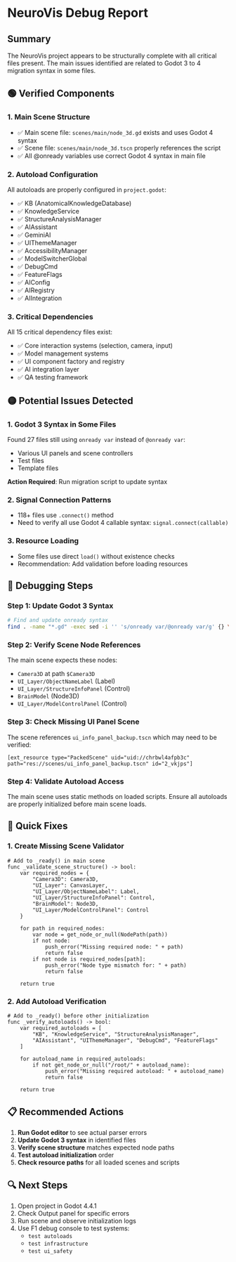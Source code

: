 # NeuroVis Debug Report

## Summary
The NeuroVis project appears to be structurally complete with all critical files present. The main issues identified are related to Godot 3 to 4 migration syntax in some files.

## 🟢 Verified Components

### 1. **Main Scene Structure**
- ✅ Main scene file: `scenes/main/node_3d.gd` exists and uses Godot 4 syntax
- ✅ Scene file: `scenes/main/node_3d.tscn` properly references the script
- ✅ All @onready variables use correct Godot 4 syntax in main file

### 2. **Autoload Configuration**
All autoloads are properly configured in `project.godot`:
- ✅ KB (AnatomicalKnowledgeDatabase)
- ✅ KnowledgeService
- ✅ StructureAnalysisManager
- ✅ AIAssistant
- ✅ GeminiAI
- ✅ UIThemeManager
- ✅ AccessibilityManager
- ✅ ModelSwitcherGlobal
- ✅ DebugCmd
- ✅ FeatureFlags
- ✅ AIConfig
- ✅ AIRegistry
- ✅ AIIntegration

### 3. **Critical Dependencies**
All 15 critical dependency files exist:
- ✅ Core interaction systems (selection, camera, input)
- ✅ Model management systems
- ✅ UI component factory and registry
- ✅ AI integration layer
- ✅ QA testing framework

## 🟡 Potential Issues Detected

### 1. **Godot 3 Syntax in Some Files**
Found 27 files still using `onready var` instead of `@onready var`:
- Various UI panels and scene controllers
- Test files
- Template files

**Action Required**: Run migration script to update syntax

### 2. **Signal Connection Patterns**
- 118+ files use `.connect()` method
- Need to verify all use Godot 4 callable syntax: `signal.connect(callable)`

### 3. **Resource Loading**
- Some files use direct `load()` without existence checks
- Recommendation: Add validation before loading resources

## 🔧 Debugging Steps

### Step 1: Update Godot 3 Syntax
```bash
# Find and update onready syntax
find . -name "*.gd" -exec sed -i '' 's/onready var/@onready var/g' {} \;
```

### Step 2: Verify Scene Node References
The main scene expects these nodes:
- `Camera3D` at path `$Camera3D`
- `UI_Layer/ObjectNameLabel` (Label)
- `UI_Layer/StructureInfoPanel` (Control)
- `BrainModel` (Node3D)
- `UI_Layer/ModelControlPanel` (Control)

### Step 3: Check Missing UI Panel Scene
The scene references `ui_info_panel_backup.tscn` which may need to be verified:
```
[ext_resource type="PackedScene" uid="uid://chrbwl4afpb3c" path="res://scenes/ui_info_panel_backup.tscn" id="2_vkjps"]
```

### Step 4: Validate Autoload Access
The main scene uses static methods on loaded scripts. Ensure all autoloads are properly initialized before main scene loads.

## 🚀 Quick Fixes

### 1. Create Missing Scene Validator
```gdscript
# Add to _ready() in main scene
func _validate_scene_structure() -> bool:
    var required_nodes = {
        "Camera3D": Camera3D,
        "UI_Layer": CanvasLayer,
        "UI_Layer/ObjectNameLabel": Label,
        "UI_Layer/StructureInfoPanel": Control,
        "BrainModel": Node3D,
        "UI_Layer/ModelControlPanel": Control
    }
    
    for path in required_nodes:
        var node = get_node_or_null(NodePath(path))
        if not node:
            push_error("Missing required node: " + path)
            return false
        if not node is required_nodes[path]:
            push_error("Node type mismatch for: " + path)
            return false
    
    return true
```

### 2. Add Autoload Verification
```gdscript
# Add to _ready() before other initialization
func _verify_autoloads() -> bool:
    var required_autoloads = [
        "KB", "KnowledgeService", "StructureAnalysisManager",
        "AIAssistant", "UIThemeManager", "DebugCmd", "FeatureFlags"
    ]
    
    for autoload_name in required_autoloads:
        if not get_node_or_null("/root/" + autoload_name):
            push_error("Missing required autoload: " + autoload_name)
            return false
    
    return true
```

## 📋 Recommended Actions

1. **Run Godot editor** to see actual parser errors
2. **Update Godot 3 syntax** in identified files
3. **Verify scene structure** matches expected node paths
4. **Test autoload initialization** order
5. **Check resource paths** for all loaded scenes and scripts

## 🔍 Next Steps

1. Open project in Godot 4.4.1
2. Check Output panel for specific errors
3. Run scene and observe initialization logs
4. Use F1 debug console to test systems:
   - `test autoloads`
   - `test infrastructure`
   - `test ui_safety`